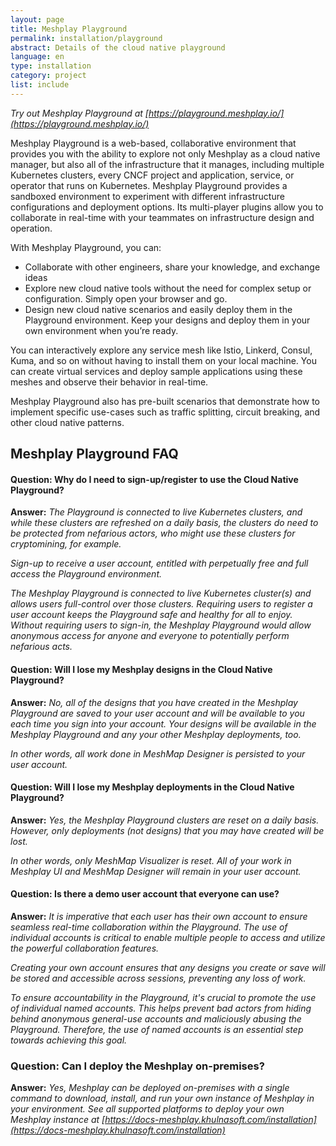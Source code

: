 ```yaml
---
layout: page
title: Meshplay Playground
permalink: installation/playground
abstract: Details of the cloud native playground
language: en
type: installation
category: project
list: include
---
```


_Try out Meshplay Playground at [https://playground.meshplay.io/](https://playground.meshplay.io/)_

Meshplay Playground is a web-based, collaborative environment that provides you with the ability to explore not only Meshplay as a cloud native manager, but also all of the infrastructure that it manages, including multiple Kubernetes clusters, every CNCF project and application, service, or operator that runs on Kubernetes. Meshplay Playground provides a sandboxed environment to experiment with different infrastructure configurations and deployment options. Its multi-player plugins allow you to collaborate in real-time with your teammates on infrastructure design and operation.

With Meshplay Playground, you can:

- Collaborate with other engineers, share your knowledge, and exchange ideas
- Explore new cloud native tools without the need for complex setup or configuration. Simply open your browser and go.
- Design new cloud native scenarios and easily deploy them in the Playground environment. Keep your designs and deploy them in your own environment when you’re ready.

You can interactively explore any service mesh like Istio, Linkerd, Consul, Kuma, and so on without having to install them on your local machine. You can create virtual services and deploy sample applications using these meshes and observe their behavior in real-time.

Meshplay Playground also has pre-built scenarios that demonstrate how to implement specific use-cases such as traffic splitting, circuit breaking, and other cloud native patterns.

## Meshplay Playground FAQ
#### Question: Why do I need to sign-up/register to use the Cloud Native Playground?
**Answer:** _The Playground is connected to live Kubernetes clusters, and while these clusters are refreshed on a daily basis, the clusters do need to be protected from nefarious actors, who might use these clusters for cryptomining, for example._

_Sign-up to receive a user account, entitled with perpetually free and full access the Playground environment._

_The Meshplay Playground is connected to live Kubernetes cluster(s) and allows users full-control over those clusters. Requiring users to register a user account keeps the Playground safe and healthy for all to enjoy. Without requiring users to sign-in, the Meshplay Playground would allow anonymous access for anyone and everyone to potentially perform nefarious acts._


#### Question: Will I lose my Meshplay designs in the Cloud Native Playground?
**Answer:** _No, all of the designs that you have created in the Meshplay Playground are saved to your user account and will be available to you each time you sign into your account. Your designs will be available in the Meshplay Playground and any your other Meshplay deployments, too._

_In other words, all work done in MeshMap Designer is persisted to your user account._


#### Question: Will I lose my Meshplay deployments in the Cloud Native Playground?
**Answer:** _Yes, the Meshplay Playground clusters are reset on a daily basis. However, only deployments (not designs) that you may have created will be lost._

_In other words, only MeshMap Visualizer is reset. All of your work in Meshplay UI and MeshMap Designer will remain in your user account._

#### Question: Is there a demo user account that everyone can use? 
**Answer:** _It is imperative that each user has their own account to ensure seamless real-time collaboration within the Playground. The use of individual accounts is critical to enable multiple people to access and utilize the powerful collaboration features._

_Creating your own account ensures that any designs you create or save will be stored and accessible across sessions, preventing any loss of work._

_To ensure accountability in the Playground, it's crucial to promote the use of individual named accounts. This helps prevent bad actors from hiding behind anonymous general-use accounts and maliciously abusing the Playground. Therefore, the use of named accounts is an essential step towards achieving this goal._

### Question: Can I deploy the Meshplay on-premises?
**Answer:** _Yes, Meshplay can be deployed on-premises with a single command to download, install, and run your own instance of Meshplay in your environment. See all supported platforms to deploy your own Meshplay instance at [https://docs-meshplay.khulnasoft.com/installation](https://docs-meshplay.khulnasoft.com/installation)_
